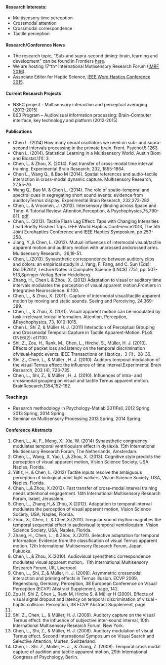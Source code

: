 #### Research Interests:

 - Multisensory time perception
 - Crossmodal attention
 - Crossmodal correspondence
 - Tactile perception


#### Research/Conference News

 - The research topic, "Sub-and supra-second timing: brain, learning and
development" can be found in Frontiers [here](http://journal.frontiersin.org/ResearchTopic/3525).
 - We are hosting 17^th^ International Mutlisensory Research Forum ([IMRF 2016](http://www.multisensorylab.com/imrf2016/)).
 - Associate Editor for Haptic Science, [IEEE Word Haptics Conference 2015](http://haptics2015.org/).

#### Current Research Projects

 - NSFC project - Multisensory interaction and perceptual averaging (2013-2015)
 - 863 Program – Audiovisual information processing: Brain-Computer interface, key technology and platform (2012-2015)

#### Publications

 - Chen L. (2014) How many neural oscillators we need on sub- and supra-second intervals processing in the primate brain. Front. Psychol.5:1263.
 - Chen L. (2014). Statistical Learning in a Multisensory World. Austin Biom and Biostat.1(1): 3.
 - Chen, L. & Zhou, X. (2014). Fast transfer of cross-modal time interval training. Experimental Brain Research, 232, 1855-1864.
 - Chen L., Wang Q., & Bao M (2014). Spatial references and audio-tactile interaction in cross-modal dynamic capture. Multisensory Research, 27,55-70.
 - Wang Q., Bao M. & Chen L. (2014). The role of spatio-temporal and spectral cues in segregating short sound events: evidence from auditoryTernus display. Experimental Brain Research, 232,273-282.
 - Chen, L. & Vroomen, J. (2013). Intersensory Binding across Space and Time: A Tutorial Review. Attention,Perception, & Psychophysics,75,790-811. [pdf](./media/2013-ChenVroomen-APP.pdf)
 - Chen, L. (2013). Tactile Flash Lag Effect: Taps with Changing Intensities Lead Briefly Flashed Taps. IEEE World Haptics Conference2013, The 5th Joint Eurohaptics Conference and IEEE Haptics Symposium, pp 253-258.
 - Jiang, Y.,& Chen, L. (2013). Mutual influences of intermodal visual/tactile apparent motion and auditory motion with uncrossed andcrossed arms. Multisensory Research，26,19-51.
 - Chen, L.(2013). Synaesthetic correspondence between auditory clips and colors: an empirical study.In J. Yang, F. Fang, and C. Sun (Eds): IScIDE2012, Lecture Notes in Computer Science (LNCS) 7751, pp. 507-513,Springer-Verlag Berlin Heidelberg.
 - Zhang, H., Chen L & Zhou, X. (2012) Adaptation to visual or auditory time intervals modulates the perception of visual apparent motion.Frontiers in Integrative Neuroscience. 6:100.
 - Chen, L., & Zhou, X. (2011). Capture of intermodal visual/tactile apparent motion by moving and static sounds. Seeing and Perceiving, 24,369-389.
 - Chen, L., & Zhou, X. (2011). Visual apparent motion can be modulated by task-irrelevant lexical information. Attention, Perception, &Psychophysics, 73, 1010-1015.
 - Chen L, Shi Z, & Müller H. J. (2011) Interaction of Perceptual Grouping and Crossmodal Temporal Capture in Tactile Apparent-Motion. PLoS ONE6(2): e17130.
 - Shi, Z., Zou, H., Rank, M., Chen, L., Hirche, S., Müller, H. J. (2010). Effects of packet loss and latency on the temporal discrimination ofvisual-haptic events. IEEE Transactions on Haptics，3 (1)，28-36.
 - Shi, Z., Chen, L., & Müller , H. J. (2010). Auditory temporal modulation of the visual Ternus effect: the influence of time interval.Experimental Brain Research, 203 (4), 723-735.
 - Chen, L., Shi, Z., & Müller , H. J. (2010). Influences of intra- and crossmodal grouping on visual and tactile Ternus apparent motion. BrainResearch,1354,152-162.


#### Teachings

 - Research methodology in Psychology-Matlab 2011Fall, 2012 Spring, 2013 Spring, 2014 Spring.
 - Seminar on Multisensory Processing 2013 Spring, 2014 Spring.


#### Conference Abstracts

1.  Chen, L., Ai, F., Meng, X., Xie, W. (2014) Synaesthetic congruency
modulates temporal ventriloquism effect in dyslexia. 15th
International Multisensory Research Forum, The Netherlands,
Amsterdam.
2.  Chen, L., Wang, X, Yao, L.,& Zhou, X. (2013). Cognitive style
predicts the perception of visual apparent motion, Vision Science
Society, USA, Naples, Florida.
3. Yiltiz, H. & Chen, L. (2013) Tactile inputs resolve the ambiguous
perception of biological point light walkers, Vision Science Society,
USA, Naples, Florida.
4. Chen, L,& Zhou, X.(2013). Fast transfer of cross-modal interval
training needs attentional engagement. 14th International Multisensory
Research Forum, Israel, Jerusalem.
5. Chen, L., Zhang,H.,& Zhou, X.(2012). Adaptation to temporal interval
modulates the perception of visual apparent motion, Vision Science
Society, USA, Naples, Florida.
6. Zhou, X., Chen, L.,& Chen,X.(2011). Irregular sound rhythm magnifies
the temporal sequential effect in audiovisual temporal ventriloquism.
Vision Science Society, USA, Naples, Florida.
7. Zhang, H., Chen, L. , & Zhou, X.(2011). Selective adaptation for
temporal information: Evidence from the classification of visual Ternus
apparent motion. 12th International Multisensory Research Forum, Japan,
Fukuoka.
8. Chen, L.,& Zhou, X.(2010). Audiovisual syensthetic correspondence
modulates visual apparent motion，11th International Multisensory
Research Forum, UK, Liverpool.
9. Chen, L., Shi, Z.,& Müller, H. J. (2009). Asymmetric crossmodal
interaction and priming effects in Ternus illusion. ECVP 2009,
Regensburg, Germany, Perception, 38 European Conference on Visual
Perception (ECVP) Abstract Supplement, page, 142.
10. Zou H, Shi Z, Chen L, Rank M, Hirche S, & Müller H (2009). Effects
of visual signal dropout and latency on temporal discrimination of
visual - haptic collision. Perception, 38 ECVP Abstract Supplement, page
143.
11. Shi, Z., Chen, L., & Müller, H. J. (2009). Auditory capture on the
visual Ternus effect: the influence of subjective inter-sound interval,
10th International Multisensory Research Forum, New York.
12. Chen, L., Shi, Z., & Müller, H. J. (2008). Auditory modulation of
visual Ternus effect. Second International Symposium on Visual Search
and Selective Attention, Murten, Switzerland.
13. Chen, L. Shi. Z., Müller, H. J. , & Zhang, Z. (2008). Temporal
cross modal capture of audition and tactile apparent motion, 29th
International Congress of Psychology, Berlin.
